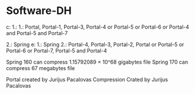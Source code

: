 # Software-DH

c:
1.:
1.: Portal, Portal-1, Portal-3, Portal-4 or Portal-5 or Portal-6 or Portal-4 and Portal-5 and Portal-7

2.: Spring 
e:
1.: Spring
2.: Portal-4, Portal-3, Portal-2, Portal or Portal-5 or Portal-6 or Portal-7, Portal-5 and Portal-4


Spring 160 can compress 1.15792089 × 10^68 gigabytes file
Spring 170 can compress 67 megabytes file

Portal created by Jurijus Pacalovas 
Compression Crated by Jurijus Pacalovas

